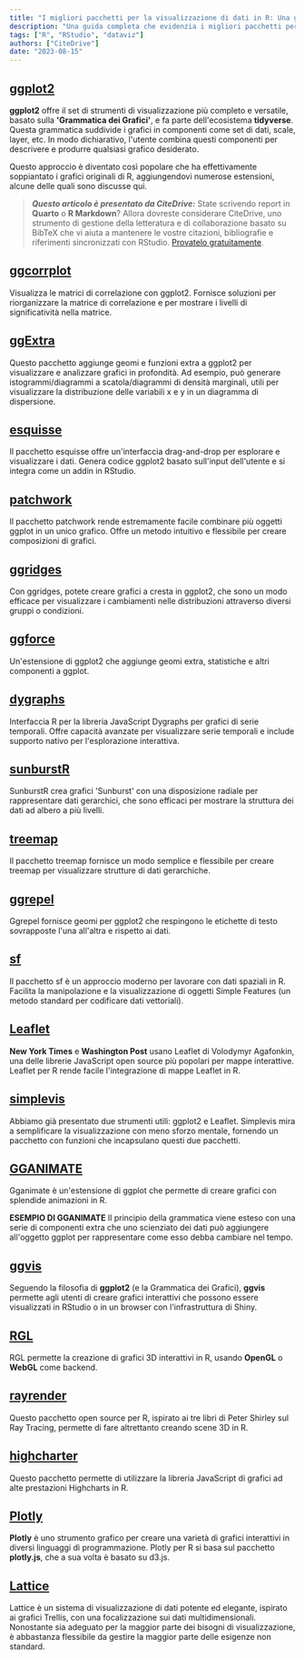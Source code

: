 ```yaml
---
title: "I migliori pacchetti per la visualizzazione di dati in R: Una guida per il 2023"
description: "Una guida completa che evidenzia i migliori pacchetti per la visualizzazione di dati in R per l'anno 2023, mostrando le loro caratteristiche, applicazioni e capacità uniche."
tags: ["R", "RStudio", "dataviz"]
authors: ["CiteDrive"]
date: "2023-08-15"
---
```


## [ggplot2](https://ggplot2.tidyverse.org/)

**ggplot2** offre il set di strumenti di visualizzazione più completo e versatile, basato sulla **'Grammatica dei Grafici'**, e fa parte dell'ecosistema **tidyverse**. Questa grammatica suddivide i grafici in componenti come set di dati, scale, layer, etc. In modo dichiarativo, l'utente combina questi componenti per descrivere e produrre qualsiasi grafico desiderato.

Questo approccio è diventato così popolare che ha effettivamente soppiantato i grafici originali di R, aggiungendovi numerose estensioni, alcune delle quali sono discusse qui.

> **_Questo articolo è presentato da CiteDrive:_** State scrivendo report in **Quarto** o **R Markdown**? Allora dovreste considerare CiteDrive, uno strumento di gestione della letteratura e di collaborazione basato su BibTeX che vi aiuta a mantenere le vostre citazioni, bibliografie e riferimenti sincronizzati con RStudio. [Provatelo gratuitamente](http://citedrive.com/).

## [ggcorrplot](https://github.com/kassambara/ggcorrplot)
Visualizza le matrici di correlazione con ggplot2. Fornisce soluzioni per riorganizzare la matrice di correlazione e per mostrare i livelli di significatività nella matrice.

## [ggExtra](https://github.com/daattali/ggExtra)
Questo pacchetto aggiunge geomi e funzioni extra a ggplot2 per visualizzare e analizzare grafici in profondità. Ad esempio, può generare istogrammi/diagrammi a scatola/diagrammi di densità marginali, utili per visualizzare la distribuzione delle variabili x e y in un diagramma di dispersione.

## [esquisse](https://dreamrs.github.io/esquisse/)
Il pacchetto esquisse offre un'interfaccia drag-and-drop per esplorare e visualizzare i dati. Genera codice ggplot2 basato sull'input dell'utente e si integra come un addin in RStudio.

## [patchwork](https://patchwork.data-imaginist.com/)
Il pacchetto patchwork rende estremamente facile combinare più oggetti ggplot in un unico grafico. Offre un metodo intuitivo e flessibile per creare composizioni di grafici.

## [ggridges](https://wilkelab.org/ggridges/)
Con ggridges, potete creare grafici a cresta in ggplot2, che sono un modo efficace per visualizzare i cambiamenti nelle distribuzioni attraverso diversi gruppi o condizioni.

## [ggforce](https://ggforce.data-imaginist.com/)
Un'estensione di ggplot2 che aggiunge geomi extra, statistiche e altri componenti a ggplot.

## [dygraphs](https://rstudio.github.io/dygraphs/)
Interfaccia R per la libreria JavaScript Dygraphs per grafici di serie temporali. Offre capacità avanzate per visualizzare serie temporali e include supporto nativo per l'esplorazione interattiva.

## [sunburstR](https://d3js.org/)
SunburstR crea grafici 'Sunburst' con una disposizione radiale per rappresentare dati gerarchici, che sono efficaci per mostrare la struttura dei dati ad albero a più livelli.

## [treemap](https://cran.r-project.org/web/packages/treemap/index.html)
Il pacchetto treemap fornisce un modo semplice e flessibile per creare treemap per visualizzare strutture di dati gerarchiche.

## [ggrepel](https://ggrepel.slowkow.com/)
Ggrepel fornisce geomi per ggplot2 che respingono le etichette di testo sovrapposte l'una all'altra e rispetto ai dati.

## [sf](https://r-spatial.github.io/sf/)
Il pacchetto sf è un approccio moderno per lavorare con dati spaziali in R. Facilita la manipolazione e la visualizzazione di oggetti Simple Features (un metodo standard per codificare dati vettoriali).

## [Leaflet](https://rstudio.github.io/leaflet/)
**New York Times** e **Washington Post** usano Leaflet di Volodymyr Agafonkin, una delle librerie JavaScript open source più popolari per mappe interattive. Leaflet per R rende facile l'integrazione di mappe Leaflet in R.

## [simplevis](https://statisticsnz.github.io/simplevis/)
Abbiamo già presentato due strumenti utili: ggplot2 e Leaflet. Simplevis mira a semplificare la visualizzazione con meno sforzo mentale, fornendo un pacchetto con funzioni che incapsulano questi due pacchetti.

## [GGANIMATE](https://gganimate.com/articles/gganimate.html)
Gganimate è un'estensione di ggplot che permette di creare grafici con splendide animazioni in R.

**ESEMPIO DI GGANIMATE**
Il principio della grammatica viene esteso con una serie di componenti extra che uno scienziato dei dati può aggiungere all'oggetto ggplot per rappresentare come esso debba cambiare nel tempo.

## [ggvis](https://ggvis.rstudio.com/)
Seguendo la filosofia di **ggplot2** (e la Grammatica dei Grafici), **ggvis** permette agli utenti di creare grafici interattivi che possono essere visualizzati in RStudio o in un browser con l'infrastruttura di Shiny.

## [RGL](https://dmurdoch.github.io/rgl/)
RGL permette la creazione di grafici 3D interattivi in R, usando **OpenGL** o **WebGL** come backend.

## [rayrender](https://www.rayrender.net/)
Questo pacchetto open source per R, ispirato ai tre libri di Peter Shirley sul Ray Tracing, permette di fare altrettanto creando scene 3D in R.

## [highcharter](https://jkunst.com/highcharter/)
Questo pacchetto permette di utilizzare la libreria JavaScript di grafici ad alte prestazioni Highcharts in R.

## [Plotly](https://plotly-r.com/)
**Plotly** è uno strumento grafico per creare una varietà di grafici interattivi in diversi linguaggi di programmazione. Plotly per R si basa sul pacchetto **plotly.js**, che a sua volta è basato su d3.js.

## [Lattice](http://lattice.r-forge.r-project.org/)
Lattice è un sistema di visualizzazione di dati potente ed elegante, ispirato ai grafici Trellis, con una focalizzazione sui dati multidimensionali. Nonostante sia adeguato per la maggior parte dei bisogni di visualizzazione, è abbastanza flessibile da gestire la maggior parte delle esigenze non standard.


